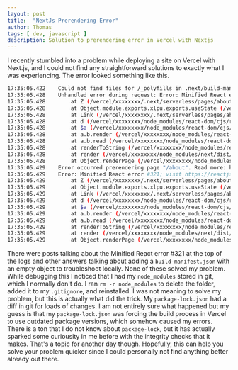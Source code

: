 ```yaml
---
layout: post
title:  "NextJs Prerendering Error"
author: Thomas
tags: [ dev, javascript ]
description: Solution to prerendering error in Vercel with Nextjs
---
```

I recently stumbled into a problem while deploying a site on Vercel with Next.js, and I could not find any straightforward solutions to exactly what I was experiencing. The error looked something like this.

```bash
17:35:05.422  	Could not find files for /_polyfills in .next/build-manifest.json
17:35:05.428  	Unhandled error during request: Error: Minified React error #321; visit https://reactjs.org/docs/error-decoder.html?invariant=321 for the full message or use the non-minified dev environment for full errors and additional helpful warnings.
17:35:05.428  	    at Z (/vercel/xxxxxxxx/.next/serverless/pages/about.js:5281:404)
17:35:05.428  	    at Object.module.exports.xlpu.exports.useState (/vercel/xxxxxxxx/.next/serverless/pages/about.js:5287:277)
17:35:05.428  	    at Link (/vercel/xxxxxxxx/.next/serverless/pages/about.js:2086:50)
17:35:05.428  	    at d (/vercel/xxxxxxxx/node_modules/react-dom/cjs/react-dom-server.node.production.min.js:36:498)
17:35:05.428  	    at $a (/vercel/xxxxxxxx/node_modules/react-dom/cjs/react-dom-server.node.production.min.js:39:16)
17:35:05.428  	    at a.b.render (/vercel/xxxxxxxx/node_modules/react-dom/cjs/react-dom-server.node.production.min.js:44:476)
17:35:05.428  	    at a.b.read (/vercel/xxxxxxxx/node_modules/react-dom/cjs/react-dom-server.node.production.min.js:44:18)
17:35:05.428  	    at renderToString (/vercel/xxxxxxxx/node_modules/react-dom/cjs/react-dom-server.node.production.min.js:54:364)
17:35:05.428  	    at render (/vercel/xxxxxxxx/node_modules/next/dist/next-server/server/render.js:3:298)
17:35:05.428  	    at Object.renderPage (/vercel/xxxxxxxx/node_modules/next/dist/next-server/server/render.js:46:1020)
17:35:05.429  	Error occurred prerendering page "/about". Read more: https://err.sh/next.js/prerender-error
17:35:05.429  	Error: Minified React error #321; visit https://reactjs.org/docs/error-decoder.html?invariant=321 for the full message or use the non-minified dev environment for full errors and additional helpful warnings.
17:35:05.429  	    at Z (/vercel/xxxxxxxx/.next/serverless/pages/about.js:5281:404)
17:35:05.429  	    at Object.module.exports.xlpu.exports.useState (/vercel/xxxxxxxx/.next/serverless/pages/about.js:5287:277)
17:35:05.429  	    at Link (/vercel/xxxxxxxx/.next/serverless/pages/about.js:2086:50)
17:35:05.429  	    at d (/vercel/xxxxxxxx/node_modules/react-dom/cjs/react-dom-server.node.production.min.js:36:498)
17:35:05.429  	    at $a (/vercel/xxxxxxxx/node_modules/react-dom/cjs/react-dom-server.node.production.min.js:39:16)
17:35:05.429  	    at a.b.render (/vercel/xxxxxxxx/node_modules/react-dom/cjs/react-dom-server.node.production.min.js:44:476)
17:35:05.429  	    at a.b.read (/vercel/xxxxxxxx/node_modules/react-dom/cjs/react-dom-server.node.production.min.js:44:18)
17:35:05.429  	    at renderToString (/vercel/xxxxxxxx/node_modules/react-dom/cjs/react-dom-server.node.production.min.js:54:364)
17:35:05.429  	    at render (/vercel/xxxxxxxx/node_modules/next/dist/next-server/server/render.js:3:298)
17:35:05.429  	    at Object.renderPage (/vercel/xxxxxxxx/node_modules/next/dist/next-server/server/render.js:46:1020)
```

There were posts talking about the Minified React error #321 at the top of the logs and other answers talking about adding a `build-manifest.json` with an empty object to troubleshoot locally. None of these solved my problem. While debugging this I noticed that I had my `node_modules` stored in git, which I normally don't do. I ran `rm -r node_modules` to delete the folder, added it to my `.gitignore`, and reinstalled. I was not meaning to solve my problem, but this is actually what did the trick. My `package-lock.json` had a diff in git for loads of changes. I am not entirely sure what happened but my guess is that my `package-lock.json` was forcing the build process in Vercel to use outdated package versions, which somehow caused my errors. There is a ton that I do not know about `package-lock`, but it has actually sparked some curiousity in me before with the integrity checks that it makes. That's a topic for another day though. Hopefully, this can help you solve your problem quicker since I could personally not find anything better already out there.
